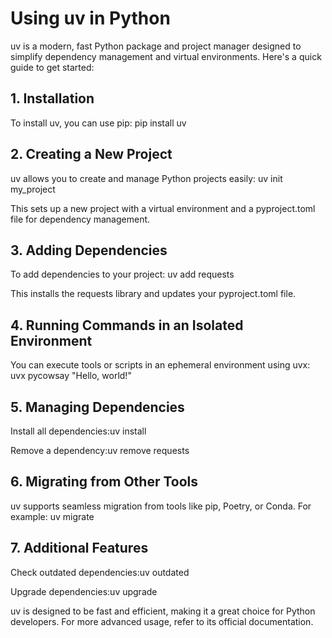 # Using uv in Python
uv is a modern, fast Python package and project manager designed to simplify dependency management and virtual environments. Here's a quick guide to get started:

## 1. Installation
To install uv, you can use pip:
pip install uv


## 2. Creating a New Project
uv allows you to create and manage Python projects easily:
uv init my_project

This sets up a new project with a virtual environment and a pyproject.toml file for dependency management.

## 3. Adding Dependencies
To add dependencies to your project:
uv add requests

This installs the requests library and updates your pyproject.toml file.

## 4. Running Commands in an Isolated Environment
You can execute tools or scripts in an ephemeral environment using uvx:
uvx pycowsay "Hello, world!"


## 5. Managing Dependencies

Install all dependencies:uv install


Remove a dependency:uv remove requests

## 6. Migrating from Other Tools
uv supports seamless migration from tools like pip, Poetry, or Conda. For example:
uv migrate


## 7. Additional Features

Check outdated dependencies:uv outdated

Upgrade dependencies:uv upgrade

uv is designed to be fast and efficient, making it a great choice for Python developers. For more advanced usage, refer to its official documentation.
